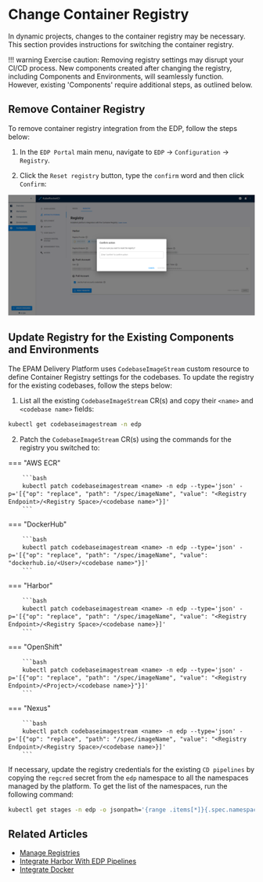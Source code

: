 # Change Container Registry

In dynamic projects, changes to the container registry may be necessary. This section provides instructions for switching the container registry.

!!! warning
    Exercise caution: Removing registry settings may disrupt your CI/CD process. New components created after changing the registry, including Components and Environments, will seamlessly function. However, existing 'Components' require additional steps, as outlined below.

## Remove Container Registry

To remove container registry integration from the EDP, follow the steps below:

  1. In the `EDP Portal` main menu, navigate to `EDP` -> `Configuration` -> `Registry`.

  2. Click the `Reset registry` button, type the `confirm` word and then click `Confirm`:

  ![Registry settings](../assets/operator-guide/container-registry-reset.png "Registry settings")

## Update Registry for the Existing Components and Environments

The EPAM Delivery Platform uses `CodebaseImageStream` custom resource to define Container Registry settings for the codebases. To update the registry for the existing codebases, follow the steps below:

1. List all the existing `CodebaseImageStream` CR(s) and copy their `<name>` and `<codebase name>` fields:

  ```bash
  kubectl get codebaseimagestream -n edp
  ```

2. Patch the `CodebaseImageStream` CR(s) using the commands for the registry you switched to:

  === "AWS ECR"

        ```bash
        kubectl patch codebaseimagestream <name> -n edp --type='json' -p='[{"op": "replace", "path": "/spec/imageName", "value": "<Registry Endpoint>/<Registry Space>/<codebase name>"}]'
        ```

  === "DockerHub"

        ```bash
        kubectl patch codebaseimagestream <name> -n edp --type='json' -p='[{"op": "replace", "path": "/spec/imageName", "value": "dockerhub.io/<User>/<codebase name>"}]'
        ```

  === "Harbor"

        ```bash
        kubectl patch codebaseimagestream <name> -n edp --type='json' -p='[{"op": "replace", "path": "/spec/imageName", "value": "<Registry Endpoint>/<Registry Space>/<codebase name>}]'
        ```

  === "OpenShift"

        ```bash
        kubectl patch codebaseimagestream <name> -n edp --type='json' -p='[{"op": "replace", "path": "/spec/imageName", "value": "<Registry Endpoint>/<Project>/<codebase name>}"}]'
        ```

  === "Nexus"

        ```bash
        kubectl patch codebaseimagestream <name> -n edp --type='json' -p='[{"op": "replace", "path": "/spec/imageName", "value": "<Registry Endpoint>/<Registry Space>/<codebase name>}]'
        ```

If necessary, update the registry credentials for the existing `CD pipelines` by copying the `regcred` secret from the `edp` namespace to all the namespaces managed by the platform. To get the list of the namespaces, run the following command:

```bash
kubectl get stages -n edp -o jsonpath='{range .items[*]}{.spec.namespace}{"\n"}{end}'
```

## Related Articles

* [Manage Registries](../user-guide/manage-container-registries.md)
* [Integrate Harbor With EDP Pipelines](container-registry-harbor-integration-tekton-ci.md)
* [Integrate Docker](../quick-start/integrate-container-registry.md)
